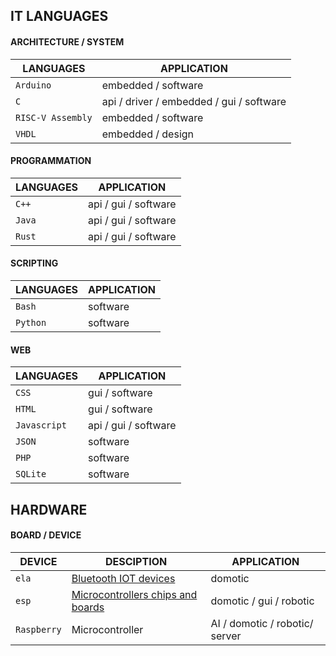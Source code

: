 ## IT LANGUAGES

#### ARCHITECTURE / SYSTEM

|LANGUAGES|APPLICATION|
|---------|-----------|
|`Arduino`|embedded / software|
|`C`|api / driver / embedded / gui / software|
|`RISC-V Assembly`|embedded / software|
|`VHDL`|embedded / design|

#### PROGRAMMATION

|LANGUAGES|APPLICATION|
|---------|-----------|
|`C++`|api / gui / software|
|`Java`|api / gui / software|
|`Rust`|api / gui / software|

#### SCRIPTING

|LANGUAGES|APPLICATION|
|---------|-----------|
|`Bash`|software|
|`Python`|software|

#### WEB

|LANGUAGES|APPLICATION|
|---------|-----------|
|`CSS`|gui / software|
|`HTML`|gui / software|
|`Javascript`|api / gui / software|
|`JSON`|software|
|`PHP`|software|
|`SQLite`|software|

## HARDWARE

#### BOARD / DEVICE

|DEVICE|DESCIPTION|APPLICATION|
|------|----------|-----------|
|`ela`|[Bluetooth IOT devices](https://elainnovation.com/beacon-bluetooth/)|domotic|
|`esp`|[Microcontrollers chips and boards](https://www.espressif.com/)|domotic / gui / robotic|
|`Raspberry`|Microcontroller|AI / domotic / robotic/ server|
